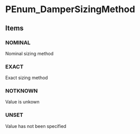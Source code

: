 # PEnum_DamperSizingMethod
<!-- end of short definition -->

## Items

### NOMINAL
Nominal sizing method

### EXACT
Exact sizing method

### NOTKNOWN
Value is unkown

### UNSET
Value has not been specified
